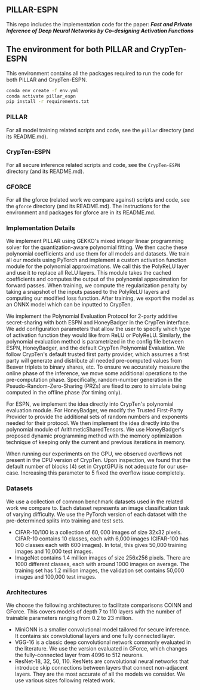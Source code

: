 ## PILLAR-ESPN
This repo includes the implementation code for the paper:
***Fast and Private Inference of Deep Neural Networks by Co-designing Activation Functions***

## The environment for both PILLAR and CrypTen-ESPN

This environment contains all the packages required to run the code for both PILLAR and CrypTen-ESPN.

```bash
conda env create -f env.yml
conda activate pillar_espn
pip install -r requirements.txt
```

### PILLAR
For all model training related scripts and code, see the <code>pillar</code> directory (and its README.md).

### CrypTen-ESPN
For all secure inference related scripts and code, see the <code>CrypTen-ESPN</code> directory (and its README.md).

### GFORCE
For all the gforce (related work we compare against) scripts and code, see the <code>gforce</code> directory (and its
README.md). 
The instructions for the environment and packages for gforce are in its README.md.


### Implementation Details

We implement PILLAR using GEKKO's mixed integer linear programming solver for the quantization-aware polynomial fitting. We then cache these polynomial coefficients and use them for all models and datasets. 
We train all our models using PyTorch and implement a custom activation function module for the polynomial approximations.
We call this the PolyReLU layer and use it to replace all ReLU layers. 
This module takes the cached coefficients and computes the output of the polynomial approximation for forward passes.
When training, we compute the regularization penalty by taking a snapshot of the inputs passed to the PolyReLU layers and computing our modified loss function.
After training, we export the model as an ONNX model which can be inputted to CrypTen.

We implement the Polynomial Evaluation Protocol for 2-party additive secret-sharing with both ESPN and HoneyBadger in the CrypTen interface.
We add configuration parameters that allow the user to specify which type of activation function they would like from ReLU or PolyReLU. Similarly, the polynomial evaluation method is parametrized in the config file between ESPN, HoneyBadger, and the default CrypTen Polynomial Evaluation.
We follow CrypTen's default trusted first party provider, which assumes a first party will generate and distribute all needed pre-computed values from Beaver triplets to binary shares, etc.
To ensure we accurately measure the online phase of the inference, we move some additional operations to the pre-computation phase.
Specifically, random-number generation in the Pseudo-Random-Zero-Sharing (PRZs) are fixed to zero to simulate being computed in the offline phase (for timing only).

For ESPN, we implement the idea directly into CrypTen's polynomial evaluation module.
For HoneyBadger, we modify the Trusted First-Party Provider to provide the additional sets of random numbers and exponents needed for their protocol. We then implement the idea directly into the polynomial module of ArithmeticSharedTensors. We use HoneyBadger's proposed dynamic programming method with the memory optimization technique of keeping only the current and previous iterations in memory.

When running our experiments on the GPU, we observed overflows not present in the CPU version of CrypTen. Upon inspection, we found that the default number of blocks (4) set in CryptGPU is not adequate for our use-case. Increasing this parameter to 5 fixed the overflow issue completely.

### Datasets
We use a collection of common benchmark datasets used in the related work we compare to.
Each dataset represents an image classification task of varying difficulty.
We use the PyTorch version of each dataset with the pre-determined splits into training and test sets.
- CIFAR-10/100 is a collection of $60,000$ images of size 32x32 pixels. CIFAR-10 contains 10 classes, each with 6,000 images (CIFAR-100 has 100 classes each with 600 images). In total, this gives 50,000 training images and 10,000 test images.
- ImageNet contains 1.4 million images of size 256x256 pixels. There are 1000 different classes, each with around 1000 images on average. The training set has 1.2 million images, the validation set contains 50,000 images and 100,000 test images.

### Architectures
We choose the following architectures to facilitate comparisons COINN and GForce. This covers models of depth 7 to 110 layers with the number of trainable parameters ranging from 0.2 to 23 million.
- MiniONN is a smaller convolutional model tailored for secure inference. It contains six convolutional layers and one fully connected layer.
-  VGG-16 is a classic deep convolutional network commonly evaluated in the literature. We use the version evaluated in GForce, which changes the fully-connected layer from 4096 to 512 neurons.
-  ResNet-18, 32, 50, 110. ResNets are convolutional neural networks that introduce skip connections between layers that connect non-adjacent layers. They are the most accurate of all the models we consider. We use various sizes following related work.  
